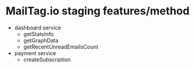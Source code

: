 # MailTag.io staging features/method

- dashboard service
  - getStatsInfo
  - getGraphData
  - getRecentUnreadEmailsCount
- payment service
  - createSubscription
